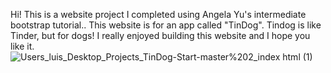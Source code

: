 Hi! 
This is a website project I completed using Angela Yu's intermediate bootstrap tutorial.. This website is for an app called "TinDog". Tindog is like Tinder, but for dogs! I really enjoyed building this website and I hope you like it. 
![_Users_luis_Desktop_Projects_TinDog-Start-master%202_index html_ (1)](https://user-images.githubusercontent.com/91508647/136704223-7379e410-c20a-442a-ba15-0f038ceb69ee.png)
